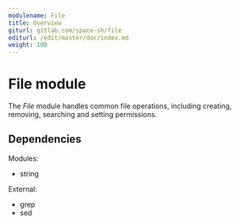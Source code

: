 ```yaml
---
modulename: File
title: Overview
giturl: gitlab.com/space-sh/file
editurl: /edit/master/doc/index.md
weight: 100
---
```

# File module

The _File_ module handles common file operations, including creating, removing, searching and setting permissions.  


## Dependencies

Modules:  
+ string  

External:  
+ grep  
+ sed  
